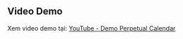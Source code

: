 ## Video Demo

Xem video demo tại: [YouTube - Demo Perpetual Calendar](https://youtu.be/rMUMVsnmyxE?si=fC8WTXO42AMTaGRl)
